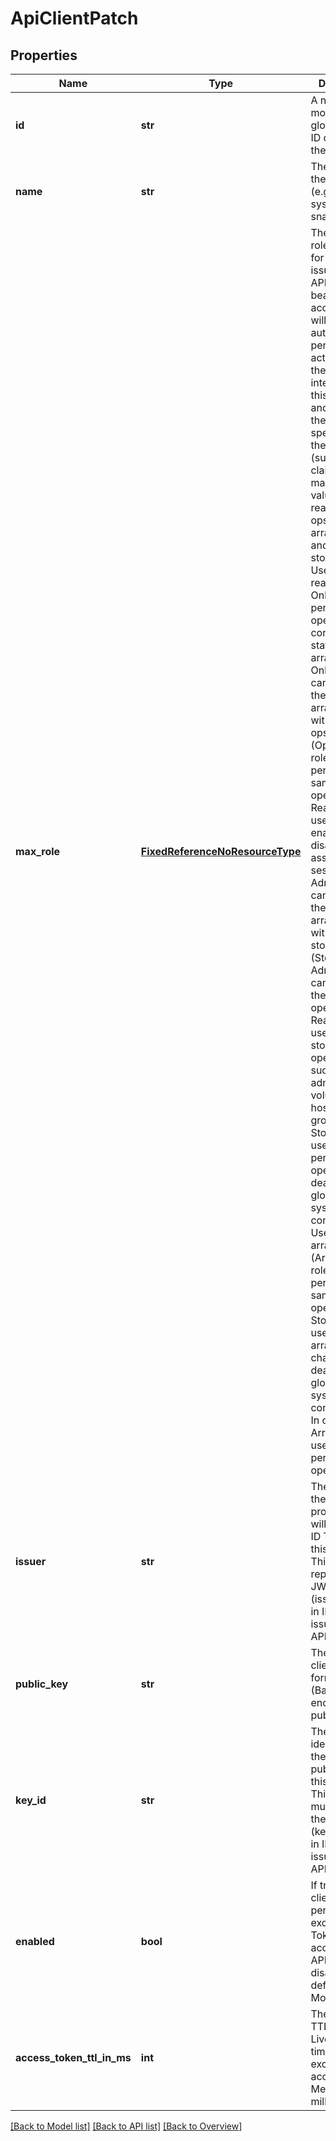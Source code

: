 # ApiClientPatch

## Properties
Name | Type | Description | Notes
------------ | ------------- | ------------- | -------------
**id** | **str** | A non-modifiable, globally unique ID chosen by the system. | [optional] 
**name** | **str** | The name of the object (e.g., a file system or snapshot). | [optional] 
**max_role** | [**FixedReferenceNoResourceType**](FixedReferenceNoResourceType.md) | The maximum role allowed for ID Tokens issued by this API client. The bearer of an access token will be authorized to perform actions within the intersection of this max_role and the role of the array user specified as the JWT sub (subject) claim. Valid max_role values are readonly, ops_admin, array_admin, and storage_admin. Users with the readonly (Read Only) role can perform operations that convey the state of the array. Read Only users cannot alter the state of the array. Users with the ops_admin (Ops Admin) role can perform the same operations as Read Only users plus enable and disable remote assistance sessions. Ops Admin users cannot alter the state of the array. Users with the storage_admin (Storage Admin) role can perform the same operations as Read Only users plus storage related operations, such as administering volumes, hosts, and host groups. Storage Admin users cannot perform operations that deal with global and system configurations. Users with the array_admin (Array Admin) role can perform the same operations as Storage Admin users plus array-wide changes dealing with global and system configurations. In other words, Array Admin users can perform all operations. | [optional] 
**issuer** | **str** | The name of the identity provider that will be issuing ID Tokens for this API client. This string represents the JWT iss (issuer) claim in ID Tokens issued for this API client. | [optional] 
**public_key** | **str** | The API client&#39;s PEM formatted (Base64 encoded) RSA public key. | [optional] 
**key_id** | **str** | The unique identifier for the associated public key of this API client. This string must match the JWT kid (key ID) claim in ID Tokens issued for this API client. | [optional] 
**enabled** | **bool** | If true, the API client is permitted to exchange ID Tokens for access tokens. API clients are disabled by default. Modifiable | [optional] 
**access_token_ttl_in_ms** | **int** | The requested TTL (Time To Live) length of time for the exchanged access token. Measured in milliseconds. | [optional] 

[[Back to Model list]](index.md#documentation-for-models) [[Back to API list]](index.md#endpoint-properties) [[Back to Overview]](index.md)


